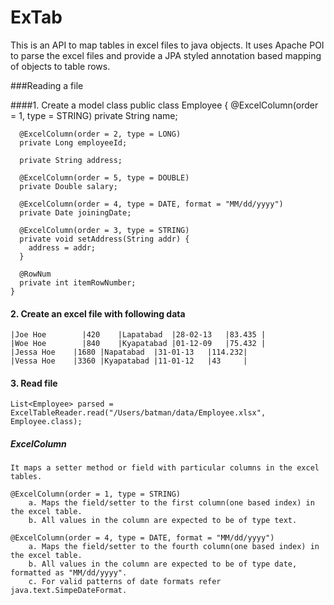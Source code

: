 ExTab
=====
This is an API to map tables in excel files to java objects. It uses Apache POI to parse the excel files and provide a JPA styled annotation 
based mapping of objects to table rows.


###Reading a file

####1. Create a model class
    public class Employee {
      @ExcelColumn(order = 1, type = STRING)
      private String name;
  
      @ExcelColumn(order = 2, type = LONG)
      private Long employeeId;
  
      private String address;
  
      @ExcelColumn(order = 5, type = DOUBLE)
      private Double salary;
  
      @ExcelColumn(order = 4, type = DATE, format = "MM/dd/yyyy")
      private Date joiningDate;
  
      @ExcelColumn(order = 3, type = STRING)
      private void setAddress(String addr) {
        address = addr;
      }
  
      @RowNum
      private int itemRowNumber;
    }

#### 2. Create an excel file with following data
	|Joe Hoe	    |420	|Lapatabad	|28-02-13	|83.435 |
	|Woe Hoe	    |840	|Kyapatabad	|01-12-09	|75.432 |
	|Jessa Hoe	  |1680	|Napatabad	|31-01-13	|114.232|
	|Vessa Hoe	  |3360	|Kyapatabad	|11-01-12	|43     |

#### 3. Read file
    List<Employee> parsed = ExcelTableReader.read("/Users/batman/data/Employee.xlsx", Employee.class);

##### ExcelColumn
	It maps a setter method or field with particular columns in the excel tables.
 
	@ExcelColumn(order = 1, type = STRING)
		a. Maps the field/setter to the first column(one based index) in the excel table.
  		b. All values in the column are expected to be of type text.

  	@ExcelColumn(order = 4, type = DATE, format = "MM/dd/yyyy")
  		a. Maps the field/setter to the fourth column(one based index) in the excel table.
  		b. All values in the column are expected to be of type date, formatted as "MM/dd/yyyy".
  		c. For valid patterns of date formats refer java.text.SimpeDateFormat.
